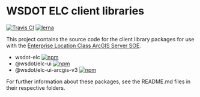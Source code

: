 WSDOT ELC client libraries
==========================

[![Travis CI](https://img.shields.io/travis/WSDOT-GIS/elc-js.svg?style=flat-square)](https://travis-ci.org/WSDOT-GIS/elc-js)
[![lerna](https://img.shields.io/badge/maintained%20with-lerna-cc00ff.svg)](https://lernajs.io/)

This project contains the source code for the client library packages for use with the [Enterprise Location Class ArcGIS Server SOE].

* wsdot-elc [![npm](https://img.shields.io/npm/v/wsdot-elc.svg?style=flat-square)](https://www.npmjs.org/package/wsdot-elc)
* @wsdot/elc-ui [![npm](https://img.shields.io/npm/v/@wsdot/elc-ui.svg?style=flat-square)](https://www.npmjs.org/package/@wsdot/elc-ui)
* @wsdot/elc-ui-arcgis-v3 [![npm](https://img.shields.io/npm/v/@wsdot/elc-ui-arcgis-v3.svg?style=flat-square)](https://www.npmjs.org/package/@wsdot/elc-ui-arcgis-v3)

For further information about these packages, see the README.md files in their respective folders.

[Enterprise Location Class ArcGIS Server SOE]:http://data.wsdot.wa.gov/arcgis/rest/services/Shared/ElcRestSOE/MapServer/exts/ElcRestSoe/